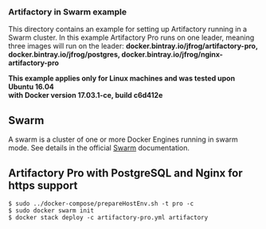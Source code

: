 
### Artifactory in Swarm example

This directory contains an example for setting up Artifactory running in a Swarm cluster.
In this example Artifactory Pro runs on one leader, meaning three images will run on the leader:
**docker.bintray.io/jfrog/artifactory-pro, docker.bintray.io/jfrog/postgres, docker.bintray.io/jfrog/nginx-artifactory-pro**

**This example applies only for Linux machines and was tested upon Ubuntu 16.04       
   with Docker version 17.03.1-ce, build c6d412e**

## Swarm

A swarm is a cluster of one or more Docker Engines running in swarm mode.
See details in the official [Swarm](https://docs.docker.com/engine/swarm/) documentation.

## Artifactory Pro with PostgreSQL and Nginx for https support

	$ sudo ../docker-compose/prepareHostEnv.sh -t pro -c
    $ sudo docker swarm init
    $ docker stack deploy -c artifactory-pro.yml artifactory
